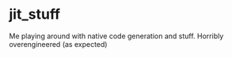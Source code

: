 # jit_stuff
Me playing around with native code generation and stuff. Horribly overengineered (as expected)

